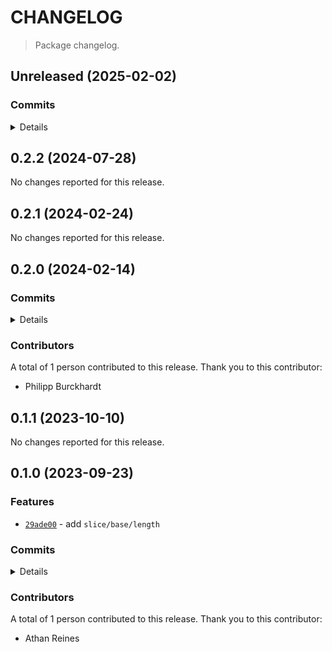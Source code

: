 # CHANGELOG

> Package changelog.

<section class="release" id="unreleased">

## Unreleased (2025-02-02)

<section class="commits">

### Commits

<details>

-   [`0d8ee2d`](https://github.com/stdlib-js/stdlib/commit/0d8ee2dd2425d7414487f65940dfc4c25c79ad1d) - **docs:** update related packages sections [(#4334)](https://github.com/stdlib-js/stdlib/pull/4334) _(by stdlib-bot)_

</details>

</section>

<!-- /.commits -->

</section>

<!-- /.release -->

<section class="release" id="v0.2.2">

## 0.2.2 (2024-07-28)

No changes reported for this release.

</section>

<!-- /.release -->

<section class="release" id="v0.2.1">

## 0.2.1 (2024-02-24)

No changes reported for this release.

</section>

<!-- /.release -->

<section class="release" id="v0.2.0">

## 0.2.0 (2024-02-14)

<section class="commits">

### Commits

<details>

-   [`dea49e0`](https://github.com/stdlib-js/stdlib/commit/dea49e03ab5571233e3da26835a6a6d3256d5737) - **docs:** use single quotes in require calls instead of backticks _(by Philipp Burckhardt)_

</details>

</section>

<!-- /.commits -->

<section class="contributors">

### Contributors

A total of 1 person contributed to this release. Thank you to this contributor:

-   Philipp Burckhardt

</section>

<!-- /.contributors -->

</section>

<!-- /.release -->

<section class="release" id="v0.1.1">

## 0.1.1 (2023-10-10)

No changes reported for this release.

</section>

<!-- /.release -->

<section class="release" id="v0.1.0">

## 0.1.0 (2023-09-23)

<section class="features">

### Features

-   [`29ade00`](https://github.com/stdlib-js/stdlib/commit/29ade00a1961506c579aae2b29959927788fb094) - add `slice/base/length`

</section>

<!-- /.features -->

<section class="commits">

### Commits

<details>

-   [`5a694f7`](https://github.com/stdlib-js/stdlib/commit/5a694f7833f40dd5224da58a4b23c96b7f93adee) - **docs:** fix comment _(by Athan Reines)_
-   [`a5041c0`](https://github.com/stdlib-js/stdlib/commit/a5041c0dac46592c1a3b6ea4c77ac03890facb85) - **bench:** update assertion _(by Athan Reines)_
-   [`d205fcd`](https://github.com/stdlib-js/stdlib/commit/d205fcd0ead3f948aa3ed2e102518782e8641721) - **docs:** fix missing period _(by Athan Reines)_
-   [`29ade00`](https://github.com/stdlib-js/stdlib/commit/29ade00a1961506c579aae2b29959927788fb094) - **feat:** add `slice/base/length` _(by Athan Reines)_

</details>

</section>

<!-- /.commits -->

<section class="contributors">

### Contributors

A total of 1 person contributed to this release. Thank you to this contributor:

-   Athan Reines

</section>

<!-- /.contributors -->

</section>

<!-- /.release -->

